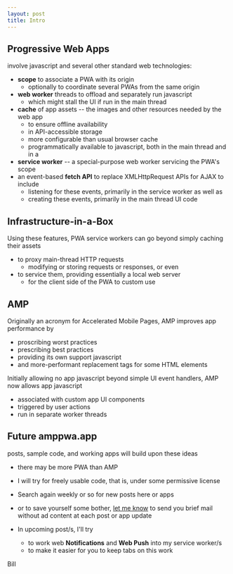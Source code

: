 ```yaml
---
layout: post
title: Intro
---
```


## Progressive Web Apps
involve javascript and several other standard web technologies:
* **scope** to associate a PWA with its origin
  * optionally to coordinate several PWAs from the same origin
* **web worker** threads to offload and separately run javascript
  * which might stall the UI if run in the main thread  
* **cache** of app assets -- the images and other resources needed by the web app
  * to ensure offline availability
  * in API-accessible storage
  * more configurable than usual browser cache
  * programmatically available to javascript, both in the main thread and in a
* **service worker** -- a special-purpose web worker servicing the PWA's scope
* an event-based **fetch API** to replace XMLHttpRequest APIs for AJAX to include 
  * listening for these events, primarily in the service worker as well as 
  * creating these events, primarily in the main thread UI code

## Infrastructure-in-a-Box
Using these features, PWA service workers can go beyond simply caching their assets
* to proxy main-thread HTTP requests
  * modifying or storing requests or responses, or even
* to service them, providing essentially a local web server
  * for the client side of the PWA to custom use

## AMP
Originally an acronym for Accelerated Mobile Pages, AMP improves app performance by
* proscribing worst practices
* prescribing best practices
* providing its own support javascript
* and more-performant replacement tags for some HTML elements

Initially allowing no app javascript beyond simple UI event handlers,
AMP now allows app javascript
* associated with custom app UI components
* triggered by user actions
* run in separate worker threads

## Future amppwa.app
posts, sample code, and working apps will build upon these ideas
* there may be more PWA than AMP
* I will try for freely usable code, that is, under some permissive license

* Search again weekly or so for new posts here or apps
* or to save yourself some bother, [let me know](mailto:niebel@virginia.edu) to send you brief mail without ad content at each post or app update
* In upcoming post/s, I'll try
  * to work web **Notifications** and **Web Push** into my service worker/s 
  * to make it easier for you to keep tabs on this work

Bill





